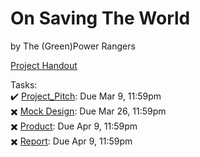 # On Saving The World  
by The (Green)Power Rangers  
  
[Project Handout](https://github.com/Andrew-Chew/STA313W21-Project/files/6144655/Project_Handout.pdf)  
  
Tasks:  
✔️ [Project_Pitch](https://github.com/Andrew-Chew/STA313W21-Project/files/6144656/Project_Pitch_Handout.pdf): Due Mar 9, 11:59pm  
✖️ [Mock Design](https://github.com/Andrew-Chew/STA313W21-Project/files/6144653/Mock_Design_Handout.pdf): Due Mar 26, 11:59pm  
✖️ [Product](https://github.com/Andrew-Chew/STA313W21-Project/files/6144654/Product_Handout.pdf): Due Apr 9, 11:59pm  
✖️ [Report](https://github.com/Andrew-Chew/STA313W21-Project/files/6144657/Report_Handout.pdf): Due Apr 9, 11:59pm  
